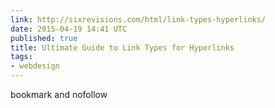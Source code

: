 ```yaml
---
link: http://sixrevisions.com/html/link-types-hyperlinks/
date: 2015-04-19 14:41 UTC
published: true
title: Ultimate Guide to Link Types for Hyperlinks
tags:
- webdesign
---
```


bookmark and nofollow
